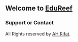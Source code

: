 ## Welcome to [EduReef](https://edureef.github.io/)

### Support or Contact

All Rights reserved by [AH Rifat](https://github.com/AH-Rifat).
